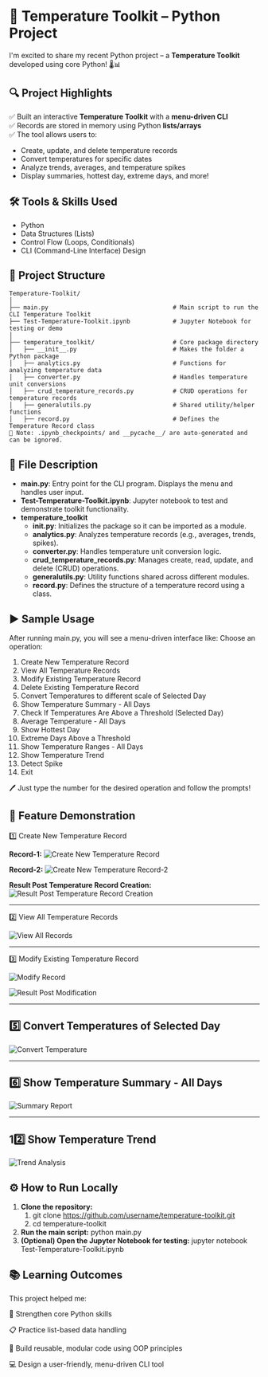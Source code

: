 # 🚀 Temperature Toolkit – Python Project

I'm excited to share my recent Python project – a **Temperature Toolkit** developed using core Python! 🌡️📊

## 🔍 Project Highlights

✅ Built an interactive **Temperature Toolkit** with a **menu-driven CLI**  
✅ Records are stored in memory using Python **lists/arrays**  
✅ The tool allows users to:
- Create, update, and delete temperature records  
- Convert temperatures for specific dates  
- Analyze trends, averages, and temperature spikes  
- Display summaries, hottest day, extreme days, and more!

## 🛠️ Tools & Skills Used

- Python  
- Data Structures (Lists)  
- Control Flow (Loops, Conditionals)  
- CLI (Command-Line Interface) Design

## 📁 Project Structure
```text
Temperature-Toolkit/
│
├── main.py                                   # Main script to run the CLI Temperature Toolkit
├── Test-Temperature-Toolkit.ipynb            # Jupyter Notebook for testing or demo
│
├── temperature_toolkit/                      # Core package directory
│   ├── __init__.py                           # Makes the folder a Python package
│   ├── analytics.py                          # Functions for analyzing temperature data
│   ├── converter.py                          # Handles temperature unit conversions
│   ├── crud_temperature_records.py           # CRUD operations for temperature records
│   ├── generalutils.py                       # Shared utility/helper functions
│   ├── record.py                             # Defines the Temperature Record class
📝 Note: .ipynb_checkpoints/ and __pycache__/ are auto-generated and can be ignored.
```


## 📄 **File Description**
- **main.py**: Entry point for the CLI program. Displays the menu and handles user input.
- **Test-Temperature-Toolkit.ipynb**: Jupyter notebook to test and demonstrate toolkit functionality.
- **temperature_toolkit**
    - **__init__.py**: Initializes the package so it can be imported as a module.
    - **analytics.py**: Analyzes temperature records (e.g., averages, trends, spikes).
    - **converter.py**: Handles temperature unit conversion logic.
    - **crud_temperature_records.py**: Manages create, read, update, and delete (CRUD) operations.
    - **generalutils.py**: Utility functions shared across different modules.
    - **record.py**: Defines the structure of a temperature record using a class.
## ▶️ **Sample Usage**
After running main.py, you will see a menu-driven interface like:
Choose an operation:
1. Create New Temperature Record
2. View All Temperature Records
3. Modify Existing Temperature Record
4. Delete Existing Temperature Record
5. Convert Temperatures to different scale of Selected Day
6. Show Temperature Summary - All Days
7. Check If Temperatures Are Above a Threshold (Selected Day)
8. Average Temperature - All Days
9. Show Hottest Day
10. Extreme Days Above a Threshold
11. Show Temperature Ranges - All Days
12. Show Temperature Trend
13. Detect Spike
14. Exit

🖊️ Just type the number for the desired operation and follow the prompts!

## 📸 **Feature Demonstration**
1️⃣ Create New Temperature Record

**Record-1:**
![Create New Temperature Record](Images/Option-1-CreateNewTemperatureRecord.png)

**Record-2:**
![Create New Temperature Record-2](Images/Option-1-CreateNewTemperatureRecord-2.png)

**Result Post Temperature Record Creation:**
![Result Post Temperature Record Creation](Images/Option-1-CreateNewTemperatureRecord-Result.png)

---

2️⃣ View All Temperature Records

![View All Records](Images/Option-2-ViewAllTemperatureRecords.png)

---

3️⃣ Modify Existing Temperature Record

![Modify Record](Images/Option-3-ModifyExistingTemperatureRecord.png)

![Result Post Modification](Images/Option-3-ModifyExistingTemperatureRecord-Result.png)

---

## 5️⃣ Convert Temperatures of Selected Day

![Convert Temperature](Images/convert_temperature.png)

---

## 6️⃣ Show Temperature Summary - All Days

![Summary Report](Images/summary_report.png)

---

## 12️⃣ Show Temperature Trend

![Trend Analysis](Images/trend_analysis.png)


## ⚙️ **How to Run Locally**
1. **Clone the repository:**
    1. git clone https://github.com/username/temperature-toolkit.git
    2. cd temperature-toolkit
2. **Run the main script:**
    python main.py
3. **(Optional) Open the Jupyter Notebook for testing:**
    jupyter notebook Test-Temperature-Toolkit.ipynb
## 📚 **Learning Outcomes**
This project helped me:

🧠 Strengthen core Python skills

📋 Practice list-based data handling

🔁 Build reusable, modular code using OOP principles

💻 Design a user-friendly, menu-driven CLI tool